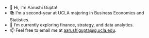 - 👋  Hi, I’m Aarushi Gupta!
- 📚  I’m a second-year at UCLA majoring in Business Economics and Statistics.
- 🌱  I’m currently exploring finance, strategy, and data analytics. 
- 📫  Feel free to email me at aarushigupta@g.ucla.edu.

<!---
gupta-aarushi/gupta-aarushi is a ✨ special ✨ repository because its `README.md` (this file) appears on your GitHub profile.
You can click the Preview link to take a look at your changes.
--->
